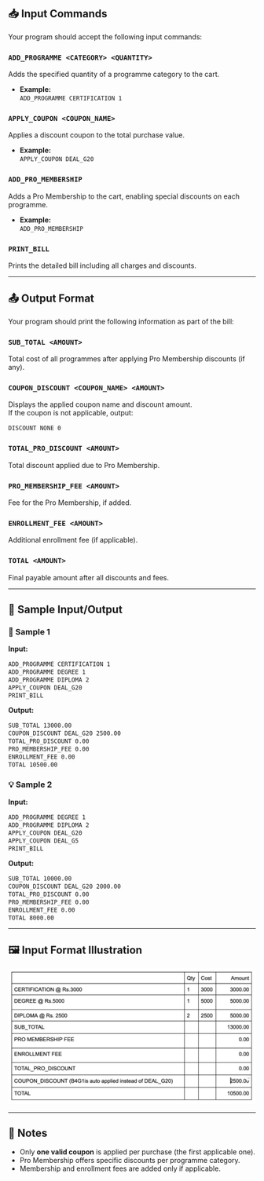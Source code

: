 
## 📥 Input Commands

Your program should accept the following input commands:

### `ADD_PROGRAMME <CATEGORY> <QUANTITY>`
Adds the specified quantity of a programme category to the cart.

- **Example:**  
  `ADD_PROGRAMME CERTIFICATION 1`

### `APPLY_COUPON <COUPON_NAME>`
Applies a discount coupon to the total purchase value.

- **Example:**  
  `APPLY_COUPON DEAL_G20`

### `ADD_PRO_MEMBERSHIP`
Adds a Pro Membership to the cart, enabling special discounts on each programme.

- **Example:**  
  `ADD_PRO_MEMBERSHIP`

### `PRINT_BILL`
Prints the detailed bill including all charges and discounts.

---

## 📤 Output Format

Your program should print the following information as part of the bill:

### `SUB_TOTAL <AMOUNT>`
Total cost of all programmes after applying Pro Membership discounts (if any).

### `COUPON_DISCOUNT <COUPON_NAME> <AMOUNT>`
Displays the applied coupon name and discount amount.  
If the coupon is not applicable, output:
```
DISCOUNT NONE 0
```

### `TOTAL_PRO_DISCOUNT <AMOUNT>`
Total discount applied due to Pro Membership.

### `PRO_MEMBERSHIP_FEE <AMOUNT>`
Fee for the Pro Membership, if added.

### `ENROLLMENT_FEE <AMOUNT>`
Additional enrollment fee (if applicable).

### `TOTAL <AMOUNT>`
Final payable amount after all discounts and fees.

---

## 🧪 Sample Input/Output

### 🧾 Sample 1

**Input:**
```
ADD_PROGRAMME CERTIFICATION 1
ADD_PROGRAMME DEGREE 1
ADD_PROGRAMME DIPLOMA 2
APPLY_COUPON DEAL_G20
PRINT_BILL
```

**Output:**
```
SUB_TOTAL 13000.00
COUPON_DISCOUNT DEAL_G20 2500.00
TOTAL_PRO_DISCOUNT 0.00
PRO_MEMBERSHIP_FEE 0.00
ENROLLMENT_FEE 0.00
TOTAL 10500.00
```

### 💡 Sample 2

**Input:**
```
ADD_PROGRAMME DEGREE 1
ADD_PROGRAMME DIPLOMA 2
APPLY_COUPON DEAL_G20
APPLY_COUPON DEAL_G5
PRINT_BILL
```

**Output:**
```
SUB_TOTAL 10000.00
COUPON_DISCOUNT DEAL_G20 2000.00
TOTAL_PRO_DISCOUNT 0.00
PRO_MEMBERSHIP_FEE 0.00
ENROLLMENT_FEE 0.00
TOTAL 8000.00
```

---

## 🖼️ Input Format Illustration

![Input Format Example](input.png)

---

## 📌 Notes

- Only **one valid coupon** is applied per purchase (the first applicable one).
- Pro Membership offers specific discounts per programme category.
- Membership and enrollment fees are added only if applicable.